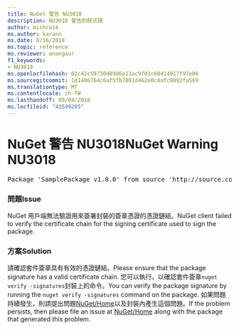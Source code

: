 ```yaml
---
title: NuGet 警告 NU3018
description: NU3018 警告的程式碼
author: mishra14
ms.author: karann
ms.date: 8/16/2018
ms.topic: reference
ms.reviewer: anangaur
f1_keywords:
- NU3018
ms.openlocfilehash: 02c42c59730d8986a13ac9f01c60414917f97e06
ms.sourcegitcommit: 1d1406764c6af5fb7801d462e0c4afc9092fa569
ms.translationtype: MT
ms.contentlocale: zh-TW
ms.lasthandoff: 09/04/2018
ms.locfileid: "43549285"
---
```

# <a name="nuget-warning-nu3018"></a><span data-ttu-id="c5137-103">NuGet 警告 NU3018</span><span class="sxs-lookup"><span data-stu-id="c5137-103">NuGet Warning NU3018</span></span>

<pre>Package 'SamplePackage v1.0.0' from source 'http://source.com/index.json': The primary signature found a chain building issue: A certificate chain processed, but terminated in a root certificate which is not trusted by the trust provider.</pre>

### <a name="issue"></a><span data-ttu-id="c5137-104">問題</span><span class="sxs-lookup"><span data-stu-id="c5137-104">Issue</span></span>

<span data-ttu-id="c5137-105">NuGet 用戶端無法驗證用來簽署封裝的簽章憑證的憑證鏈結。</span><span class="sxs-lookup"><span data-stu-id="c5137-105">NuGet client failed to verify the certificate chain for the signing certificate used to sign the package.</span></span>


### <a name="solution"></a><span data-ttu-id="c5137-106">方案</span><span class="sxs-lookup"><span data-stu-id="c5137-106">Solution</span></span>

<span data-ttu-id="c5137-107">請確認套件簽章具有有效的憑證鏈結。</span><span class="sxs-lookup"><span data-stu-id="c5137-107">Please ensure that the package signature has a valid certificate chain.</span></span> <span data-ttu-id="c5137-108">您可以執行，以確認套件簽章`nuget verify -signatures`封裝上的命令。</span><span class="sxs-lookup"><span data-stu-id="c5137-108">You can verify the package signature by running the `nuget verify -signatures` command on the package.</span></span> <span data-ttu-id="c5137-109">如果問題持續發生，則請提出問題[NuGet/Home](https://github.com/NuGet/Home/issues)以及封裝內產生這個問題。</span><span class="sxs-lookup"><span data-stu-id="c5137-109">If the problem persists, then please file an issue at [NuGet/Home](https://github.com/NuGet/Home/issues) along with the package that generated this problem.</span></span>


